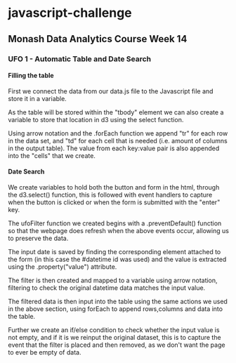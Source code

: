 # javascript-challenge
## Monash Data Analytics Course Week 14

### UFO 1 - Automatic Table and Date Search
#### Filling the table
First we connect the data from our data.js file to the Javascript file and store it in a variable. 

As the table will be stored within the "tbody" element we can also create a variable to store that location in d3 using the select function.

Using arrow notation and the .forEach function we append "tr" for each row in the data set, and "td" for each cell that is needed (i.e. amount of columns in the output table). The value from each key:value pair is also appended into the "cells" that we create.

#### Date Search
We create variables to hold both the button and form in the html, through the d3.select() function, this is followed with event handlers to capture when the button is clicked or when the form is submitted with the "enter" key.

The ufoFilter function we created begins with a .preventDefault() function so that the webpage does refresh when the above events occur, allowing us to preserve the data.

The input date is saved by finding the corresponding element attached to the form (in this case the #datetime id was used) and the value is extracted using the .property("value") attribute.

The filter is then created and mapped to a variable using arrow notation, filtering to check the original datetime data matches the input value.

The filtered data is then input into the table using the same actions we used in the above section, using forEach to append rows,columns and data into the table.

Further we create an if/else condition to check whether the input value is not empty, and if it is we reinput the original dataset, this is to capture the event that the filter is placed and then removed, as we don't want the page to ever be empty of data.
